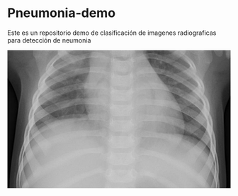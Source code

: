 # Pneumonia-demo

Este es un repositorio demo de clasificación de imagenes radiograficas para detección de neumonia

![Esta es una imagen de ejemplo](person1_bacteria_1.jpeg)